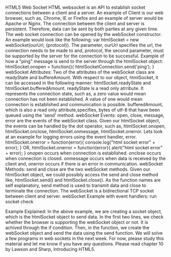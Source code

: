 HTML5 Web Socket HTML websocket is an API to establish socket connections between a client and a server. An example of Client is our web browser, such as, Chrome, IE or Firefox and an example of server would be Apache or Nginx. The connection between the client and server is persistent. Therefore, data can be sent by both parties at any given time. The web socket connection can be opened by the webSocket constructor. An example would look like the following: var htmlSocket = new webSocket(ourUrl, {protocol}). The parameter, ourUrl specifies the url, the connection needs to be made to and, protocol, the second parameter, must be supported by the server for the connection to be successful. Example of how a "ping" message is send to the server through the htmlSocket object: htmlSocket.onopen = function(){ htmlSocketConnection.send('ping'); } webSocket Attributes: Two of the attributes of the webSocket class are readyState and buffereAmount. With respect to our object, htmlSocket, it can be accessed in the following manner: htmlSocket.readyState and htmlSocket.bufferedAmount. readyState is a read only atrribute. It represents the connection state, such as, a zero value would mean connection has not been established. A value of one would mean connection is established and communication is possible. bufferedAmount, which is also a read only attribute,specifies, bytes of utf-8 that have been queued using the 'send' method. webSocket Events: open, close, message, error are the events of the webSocket class. Given our htmlSocket object, the events can be handled by the dot operator, such as, htmlSocket.onopen, htmlSocket.onclose, htmlSocket.onmessage, htmlSocket.onerror. Lets look at an example for logging errors using the event handler, error. htmlSocket.onerror = function(error){ console.log("html socket error" + error); } OR, htmlSocket.onerror = function(error){ alert("html socket error" + error); } onopen occurs when connection is established. onclose occurs when connection is closed. onmessage occurs when data is received by the client and, onerror occurs if there is an error in communication. webSocket Methods: send and close are the two webSocket methods. Given our htmlSocket object, we could possibly access the send and close method like, htmlSocket.send() and htmlSocket.close(). As the function names are self explanatory, send method is used to transmit data and close to terminate the connection. The webSocket is a bidirectional TCP socket between client and server. webSocket Example with event handlers:
run socket check

Example Explained: In the above example, we are creating a socket object, which is the htmlSocket object to send data. In the first two lines, we check whether the browser is supporting the webSocket object or not. It is achived through the if condition. Then, in the function, we create the webSocket object and send the data using the send function. We will solve a few programs in web sockets in the next week. For now, please study this material and let me know if you have any questions. Please read chapter 10 by Lawson and Sharp, Introducing HTML5.
